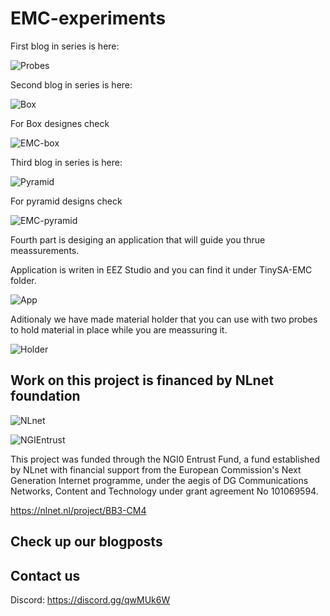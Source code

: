 # EMC-experiments

First blog in series is here: 

![Probes](https://intergalaktik.eu/news/bb3-cm4-emc)

Second blog in series is here: 

![Box](https://intergalaktik.eu/news/diy-emc-chamber)

For Box designes check

![EMC-box](https://github.com/intergalaktik/EMC-experiments/tree/main/EMC-box)

Third blog in series is here: 

![Pyramid](https://intergalaktik.eu/news/diy-emc-chamber-pyramid)

For pyramid designs check 

![EMC-pyramid](https://github.com/intergalaktik/EMC-experiments/tree/main/EMC-pyramid)

Fourth part is desiging an application that will guide you thrue meassurements.

Application is writen in EEZ Studio and you can find it under TinySA-EMC folder.

![App](https://github.com/intergalaktik/EMC-experiments/tree/main/TinySA-EMC)

Aditionaly we have made material holder that you can use with two probes to hold material in place while you are meassuring it.

![Holder](https://github.com/intergalaktik/EMC-experiments/tree/main/EMC-probes-holder)

## Work on this project is financed by NLnet foundation

![NLnet](https://nlnet.nl/logo/banner.png)

![NGIEntrust](https://nlnet.nl/image/logos/NGI0Entrust_tag.svg)

This project was funded through the NGI0 Entrust Fund, a fund established by NLnet with financial support from the European Commission's Next Generation Internet programme, under the aegis of DG Communications Networks, Content and Technology under grant agreement No 101069594.

https://nlnet.nl/project/BB3-CM4

## Check up our blogposts

## Contact us

Discord: https://discord.gg/qwMUk6W
